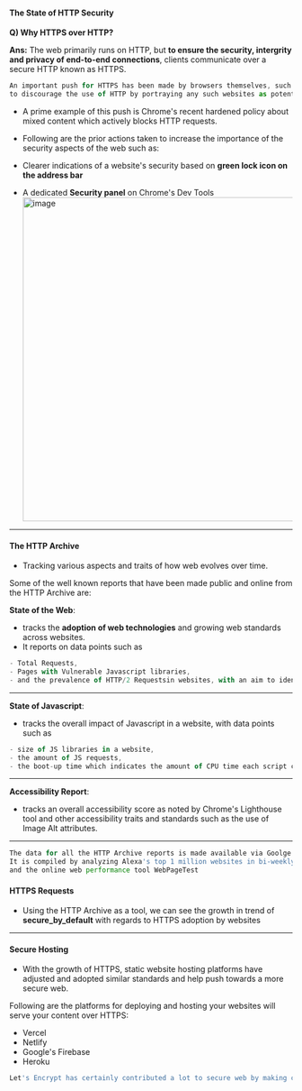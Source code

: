 #### The State of HTTP Security

<strong>Q) Why HTTPS over HTTP?</strong>

<strong>Ans:</strong> The web primarily runs on HTTP, but <strong>to ensure the security, intergrity and privacy of end-to-end connections</strong>, clients communicate over a secure HTTP known as HTTPS.

```js
An important push for HTTPS has been made by browsers themselves, such as Chrome's continuous attempts
to discourage the use of HTTP by portraying any such websites as potentially dangerous.
```

- A prime example of this push is Chrome's recent hardened policy about mixed content which actively blocks HTTP requests.

- Following are the prior actions taken to increase the importance of the security aspects of the web such as:

- Clearer indications of a website's security based on <strong>green lock icon on the address bar</strong>
- A dedicated <strong>Security panel</strong> on Chrome's Dev Tools
  <img width="575" alt="image" src="https://user-images.githubusercontent.com/42731246/218538271-9d064333-00df-41b8-a746-e5ccd019a7ce.png">

---

#### The HTTP Archive

- Tracking various aspects and traits of how web evolves over time.

Some of the well known reports that have been made public and online from the HTTP Archive are:

<strong>State of the Web</strong>:

- tracks the <strong>adoption of web technologies</strong> and growing web standards across websites.
- It reports on data points such as

```js
- Total Requests,
- Pages with Vulnerable Javascript libraries,
- and the prevalence of HTTP/2 Requestsin websites, with an aim to identify trends.
```

---

<strong>State of Javascript</strong>:

- tracks the overall impact of Javascript in a website, with data points such as

```js
- size of JS libraries in a website,
- the amount of JS requests,
- the boot-up time which indicates the amount of CPU time each script consumes on a webpage.
```

---

<strong>Accessibility Report</strong>:

- tracks an overall accessibility score as noted by Chrome's Lighthouse tool and other accessibility traits and standards such as the use of Image Alt attributes.

---

```js
The data for all the HTTP Archive reports is made available via Goolge's BigQuery for anyone to examine.
It is compiled by analyzing Alexa's top 1 million websites in bi-weekly scans using the open source project
and the online web performance tool WebPageTest
```

#### HTTPS Requests

- Using the HTTP Archive as a tool, we can see the growth in trend of <strong>secure_by_default</strong> with regards to HTTPS adoption by websites

---

#### Secure Hosting

- With the growth of HTTPS, static website hosting platforms have adjusted and adopted similar standards and help push towards a more secure web.

Following are the platforms for deploying and hosting your websites will serve your content over HTTPS:

- Vercel
- Netlify
- Google's Firebase
- Heroku

```js
Let's Encrypt has certainly contributed a lot to secure web by making certificates affordable for free.
```
